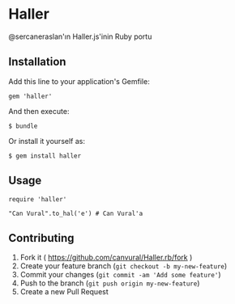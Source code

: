 # Haller

@sercaneraslan'ın Haller.js'inin Ruby portu

## Installation

Add this line to your application's Gemfile:

```
gem 'haller'
```

And then execute:

    $ bundle

Or install it yourself as:

    $ gem install haller

## Usage

    require 'haller'
    
    "Can Vural".to_hal('e') # Can Vural'a

## Contributing

1. Fork it ( https://github.com/canvural/Haller.rb/fork )
2. Create your feature branch (`git checkout -b my-new-feature`)
3. Commit your changes (`git commit -am 'Add some feature'`)
4. Push to the branch (`git push origin my-new-feature`)
5. Create a new Pull Request
